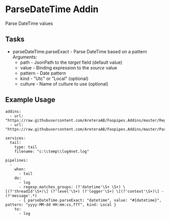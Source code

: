 # ParseDateTime Addin #

Parse DateTime values

## Tasks ##
 * parseDateTime.parseExact - Parse DateTime based on a pattern  
   Arguments:
    * path    - JsonPath to the _target_ field (default value)
    * value   - Binding expression to the _source_ value
    * pattern - Date pattern
    * kind    - "Utc" or "Local" (optional)
    * culture - Name of culture to use (optional)
	
	
## Example Usage ##

```
addins:
  - url: "https://raw.githubusercontent.com/AreteraAB/Foopipes.Addins/master/Regexp/Regexp.csx"
  - url: "https://raw.githubusercontent.com/AreteraAB/Foopipes.Addins/master/ParseDateTime/ParseDateTime.csx"

services: 
  tail: 
    type: tail
    filename: "c:\\temp\\log4net.log"

pipelines: 
  - 
    when: 
      - tail
    do:
      - log 
      - regexp.matches_groups: (?'datetime'\S+ \S+) \[(?'threadId'\S+)\] (?'level'\S+) (?'logger'\S+) \[(?'context'\S+)\] - (?'message'.*)
      - { parseDateTime.parseExact: "datetime", value: "#{datetime}", pattern: "yyyy-MM-dd HH:mm:ss,fff", kind: Local }
    to:
      - log
```

